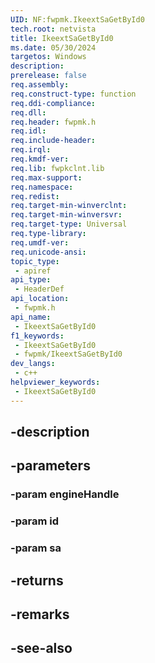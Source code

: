 ```yaml
---
UID: NF:fwpmk.IkeextSaGetById0
tech.root: netvista
title: IkeextSaGetById0
ms.date: 05/30/2024
targetos: Windows
description: 
prerelease: false
req.assembly: 
req.construct-type: function
req.ddi-compliance: 
req.dll: 
req.header: fwpmk.h
req.idl: 
req.include-header: 
req.irql: 
req.kmdf-ver: 
req.lib: fwpkclnt.lib
req.max-support: 
req.namespace: 
req.redist: 
req.target-min-winverclnt: 
req.target-min-winversvr: 
req.target-type: Universal
req.type-library: 
req.umdf-ver: 
req.unicode-ansi: 
topic_type:
 - apiref
api_type:
 - HeaderDef
api_location:
 - fwpmk.h
api_name:
 - IkeextSaGetById0
f1_keywords:
 - IkeextSaGetById0
 - fwpmk/IkeextSaGetById0
dev_langs:
 - c++
helpviewer_keywords:
 - IkeextSaGetById0
---
```


## -description

## -parameters

### -param engineHandle

### -param id

### -param sa

## -returns

## -remarks

## -see-also

